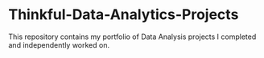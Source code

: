 # Thinkful-Data-Analytics-Projects
This repository contains my portfolio of Data Analysis projects I completed and independently worked on.
